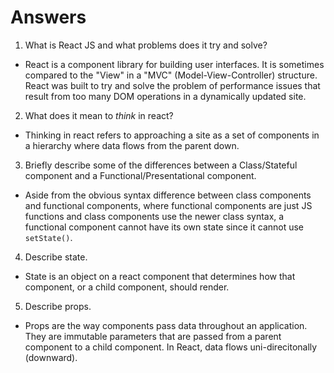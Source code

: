 # Answers

1.  What is React JS and what problems does it try and solve?

- React is a component library for building user interfaces. It is sometimes compared to the "View" in a "MVC" (Model-View-Controller) structure. React was built to try and solve the problem of performance issues that result from too many DOM operations in a dynamically updated site.

2.  What does it mean to _think_ in react?

- Thinking in react refers to approaching a site as a set of components in a hierarchy where data flows from the parent down.

3.  Briefly describe some of the differences between a Class/Stateful component and a Functional/Presentational component.

- Aside from the obvious syntax difference between class components and functional components, where functional components are just JS functions and class components use the newer class syntax, a functional component cannot have its own state since it cannot use `setState()`.

4.  Describe state.

- State is an object on a react component that determines how that component, or a child component, should render.

5.  Describe props.

- Props are the way components pass data throughout an application. They are immutable parameters that are passed from a parent component to a child component. In React, data flows uni-direcitonally (downward).
